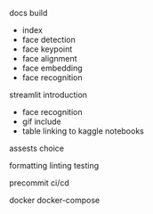 docs build
- index
- face detection
- face keypoint
- face alignment
- face embedding
- face recognition

streamlit introduction
- face recognition
- gif include
- table linking to kaggle notebooks

assests choice

formatting
linting
testing

precommit
ci/cd

docker
docker-compose
